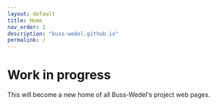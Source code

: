 ```yaml
---
layout: default
title: Home
nav_order: 1
description: "buss-wedel.github.io"
permalink: /
---
```


# Work in progress 
This will become a new home of all Buss-Wedel's project web pages.
